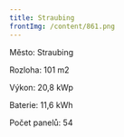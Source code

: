 ```yaml
---
title: Straubing
frontImg: /content/861.png
---
```

Město: Straubing

Rozloha: 101 m2

Výkon: 20,8 kWp

Baterie: 11,6 kWh

Počet panelů: 54